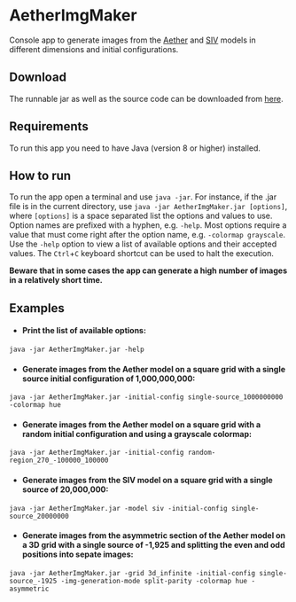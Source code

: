 # AetherImgMaker
Console app to generate images from the [Aether](https://github.com/JaumeRibas/Aether2DImgMaker/wiki/Aether-Cellular-Automaton-Definition) and [SIV](https://github.com/JaumeRibas/Aether2DImgMaker/wiki/SIV-Cellular-Automaton-Definition) models in different dimensions and initial configurations.

## Download

The runnable jar as well as the source code can be downloaded from [here](https://github.com/JaumeRibas/Aether2DImgMaker/releases/).

## Requirements

To run this app you need to have Java (version 8 or higher) installed.

## How to run

To run the app open a terminal and use `java -jar`. For instance, if the .jar file is in the current directory, use `java -jar AetherImgMaker.jar [options]`, where `[options]` is a space separated list the options and values to use. Option names are prefixed with a hyphen, e.g. `-help`. Most options require a value that must come right after the option name, e.g. `-colormap grayscale`. Use the `-help` option to view a list of available options and their accepted values. The `Ctrl`+`C` keyboard shortcut can be used to halt the execution.

**Beware that in some cases the app can generate a high number of images in a relatively short time.**

## Examples

* #### Print the list of available options:
`java -jar AetherImgMaker.jar -help`
* #### Generate images from the Aether model on a square grid with a single source initial configuration of 1,000,000,000:
`java -jar AetherImgMaker.jar -initial-config single-source_1000000000 -colormap hue`
* #### Generate images from the Aether model on a square grid with a random initial configuration and using a grayscale colormap:
`java -jar AetherImgMaker.jar -initial-config random-region_270_-100000_100000`
* #### Generate images from the SIV model on a square grid with a single source of 20,000,000:
`java -jar AetherImgMaker.jar -model siv -initial-config single-source_20000000`
* #### Generate images from the asymmetric section of the Aether model on a 3D grid with a single source of -1,925 and splitting the even and odd positions into sepate images:
`java -jar AetherImgMaker.jar -grid 3d_infinite -initial-config single-source_-1925 -img-generation-mode split-parity -colormap hue -asymmetric`
